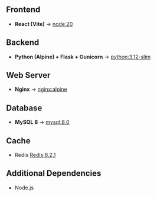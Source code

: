 ## **Frontend**
- **React (Vite)** → [node:20](https://hub.docker.com/_/node)

## **Backend**
- **Python (Alpine) + Flask + Gunicorn** → [python:3.12-slim](https://hub.docker.com/_/python)

## **Web Server**
- **Nginx** → [nginx:alpine](https://hub.docker.com/_/nginx)

## **Database**
- **MySQL 8** → [mysql:8.0](https://hub.docker.com/_/postgres)

## **Cache**
- Redis [Redis:8.2.1](https://hub.docker.com/_/redis)
## **Additional Dependencies**
- Node.js
